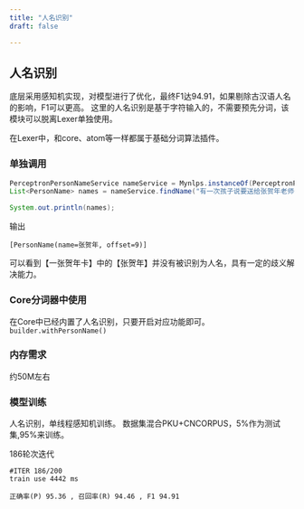 ```yaml
---
title: "人名识别"
draft: false

---
```

## 人名识别

底层采用感知机实现，对模型进行了优化，最终F1达94.91，如果剔除古汉语人名的影响，F1可以更高。
这里的人名识别是基于字符输入的，不需要预先分词，该模块可以脱离Lexer单独使用。

在Lexer中，和core、atom等一样都属于基础分词算法插件。

### 单独调用

```java
PerceptronPersonNameService nameService = Mynlps.instanceOf(PerceptronPersonNameService.class);
List<PersonName> names = nameService.findName("有一次孩子说要送给张贺年老师一张贺年卡");

System.out.println(names);
```

输出
```text
[PersonName(name=张贺年, offset=9)]
```
可以看到【一张贺年卡】中的【张贺年】并没有被识别为人名，具有一定的歧义解决能力。

### Core分词器中使用
在Core中已经内置了人名识别，只要开启对应功能即可。
`builder.withPersonName()`

### 内存需求
约50M左右

### 模型训练

人名识别，单线程感知机训练。
数据集混合PKU+CNCORPUS，5%作为测试集,95%来训练。

186轮次迭代

```
#ITER 186/200
train use 4442 ms

正确率(P) 95.36 , 召回率(R) 94.46 , F1 94.91
```
